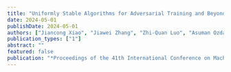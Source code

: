 ```yaml
---
title: "Uniformly Stable Algorithms for Adversarial Training and Beyond"
date: 2024-05-01
publishDate: 2024-05-01
authors: ["Jiancong Xiao", "Jiawei Zhang", "Zhi-Quan Luo", "Asuman Ozdaglar"]
publication_types: ["1"]
abstract: ""
featured: false
publication: "*Proceedings of the 41th International Conference on Machine Learning (ICML 2024)*"
---
```

